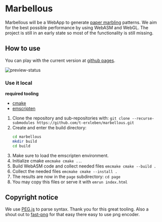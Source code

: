 # Marbellous

Marbellous will be a WebApp to generate [paper marbling](https://en.wikipedia.org/wiki/Paper_marbling) patterns.
We aim for the best possible performance by using WebASM and WebGL.
The project is still in an early state so most of the functionality is still missing.

## How to use

You can play with the current version at [github pages](https://t-erxleben.github.io/marbellous).

![preview-status](https://github.com/t-erxleben/marbellous/actions/workflows/main.yml/badge.svg)

### Use it local

**required tooling**

* [cmake](https://cmake.org/)
* [emscripten](https://emscripten.org/index.html)

1. Clone the repository and sub-repositories with: `git clone --recurse-submodules https://github.com/t-erxleben/marbellous.git` 
2. Create and enter the build directory:
	```bash
	cd marbellous
	mkdir build
	cd build
	```
3. Make sure to load the emscripten environment.
4. Initialize cmake `emcmake cmake ..`.
5. Build WebASM code and collect needed files `emcmake cmake --build . `
6. Collect the needed files `emcmake cmake --install . `
7. The results are now in the `page` subdirectory: `cd page`
8. You may copy this files or serve it with `emrun index.html`

## Copyright notice

We use [PEG.js](https://pegjs.org/) to parse syntax. Thank you for this great tooling.
Also a shout out to [fast-png](https://github.com/image-js/fast-png) for that easy there easy to use png encoder.
